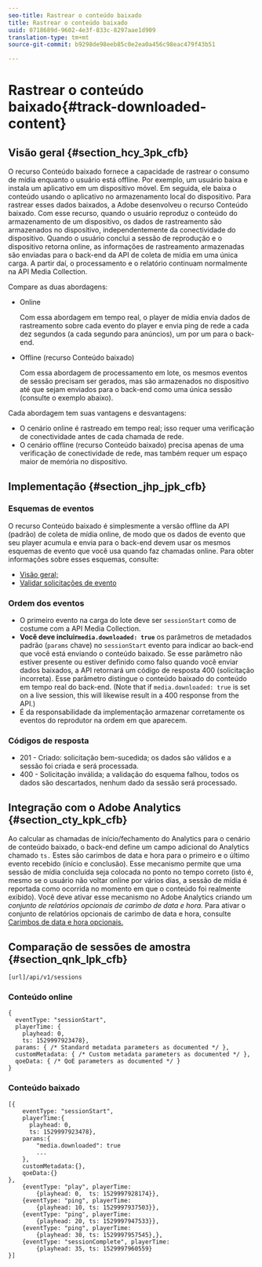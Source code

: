 ```yaml
---
seo-title: Rastrear o conteúdo baixado
title: Rastrear o conteúdo baixado
uuid: 0718689d-9602-4e3f-833c-8297aae1d909
translation-type: tm+mt
source-git-commit: b9298de98eeb85c0e2ea0a456c98eac479f43b51

---
```



# Rastrear o conteúdo baixado{#track-downloaded-content}

## Visão geral {#section_hcy_3pk_cfb}

O recurso Conteúdo baixado fornece a capacidade de rastrear o consumo de mídia enquanto o usuário está offline. Por exemplo, um usuário baixa e instala um aplicativo em um dispositivo móvel. Em seguida, ele baixa o conteúdo usando o aplicativo no armazenamento local do dispositivo. Para rastrear esses dados baixados, a Adobe desenvolveu o recurso Conteúdo baixado. Com esse recurso, quando o usuário reproduz o conteúdo do armazenamento de um dispositivo, os dados de rastreamento são armazenados no dispositivo, independentemente da conectividade do dispositivo. Quando o usuário conclui a sessão de reprodução e o dispositivo retorna online, as informações de rastreamento armazenadas são enviadas para o back-end da API de coleta de mídia em uma única carga. A partir daí, o processamento e o relatório continuam normalmente na API Media Collection.

Compare as duas abordagens:

* Online

   Com essa abordagem em tempo real, o player de mídia envia dados de rastreamento sobre cada evento do player e envia ping de rede a cada dez segundos (a cada segundo para anúncios), um por um para o back-end.

* Offline (recurso Conteúdo baixado)

   Com essa abordagem de processamento em lote, os mesmos eventos de sessão precisam ser gerados, mas são armazenados no dispositivo até que sejam enviados para o back-end como uma única sessão (consulte o exemplo abaixo).

Cada abordagem tem suas vantagens e desvantagens:
* O cenário online é rastreado em tempo real; isso requer uma verificação de conectividade antes de cada chamada de rede.
* O cenário offline (recurso Conteúdo baixado) precisa apenas de uma verificação de conectividade de rede, mas também requer um espaço maior de memória no dispositivo.

## Implementação {#section_jhp_jpk_cfb}

### Esquemas de eventos

O recurso Conteúdo baixado é simplesmente a versão offline da API (padrão) de coleta de mídia online, de modo que os dados de evento que seu player acumula e envia para o back-end devem usar os mesmos esquemas de evento que você usa quando faz chamadas online. Para obter informações sobre esses esquemas, consulte:
* [Visão geral;](/help/media-collection-api/mc-api-overview.md)
* [Validar solicitações de evento](/help/media-collection-api/mc-api-impl/mc-api-validate-reqs.md)

### Ordem dos eventos

* O primeiro evento na carga do lote deve ser `sessionStart` como de costume com a API Media Collection.
* **Você deve incluir`media.downloaded: true`** os parâmetros de metadados padrão (`params` chave) no `sessionStart` evento para indicar ao back-end que você está enviando o conteúdo baixado. Se esse parâmetro não estiver presente ou estiver definido como falso quando você enviar dados baixados, a API retornará um código de resposta 400 (solicitação incorreta). Esse parâmetro distingue o conteúdo baixado do conteúdo em tempo real do back-end. (Note that if `media.downloaded: true` is set on a live session, this will likewise result in a 400 response from the API.)
* É da responsabilidade da implementação armazenar corretamente os eventos do reprodutor na ordem em que aparecem.

### Códigos de resposta

* 201 - Criado: solicitação bem-sucedida; os dados são válidos e a sessão foi criada e será processada.
* 400 - Solicitação inválida; a validação do esquema falhou, todos os dados são descartados, nenhum dado da sessão será processado.

## Integração com o Adobe Analytics {#section_cty_kpk_cfb}

Ao calcular as chamadas de início/fechamento do Analytics para o cenário de conteúdo baixado, o back-end define um campo adicional do Analytics chamado `ts.` Estes são carimbos de data e hora para o primeiro e o último evento recebido (início e conclusão). Esse mecanismo permite que uma sessão de mídia concluída seja colocada no ponto no tempo correto (isto é, mesmo se o usuário não voltar online por vários dias, a sessão de mídia é reportada como ocorrida no momento em que o conteúdo foi realmente exibido). Você deve ativar esse mecanismo no Adobe Analytics criando um _conjunto de relatórios opcionais de carimbo de data e hora._ Para ativar o conjunto de relatórios opcionais de carimbo de data e hora, consulte [Carimbos de data e hora opcionais.](https://docs.adobe.com/content/help/en/analytics/admin/admin-tools/timestamp-optional.html)

## Comparação de sessões de amostra {#section_qnk_lpk_cfb}

```
[url]/api/v1/sessions
```

### Conteúdo online

```
{ 
  eventType: "sessionStart", 
  playerTime: { 
    playhead: 0,  
    ts: 1529997923478},  
  params: { /* Standard metadata parameters as documented */ },  
  customMetadata: { /* Custom metadata parameters as documented */ },  
  qoeData: { /* QoE parameters as documented */ } 
}
```

### Conteúdo baixado

```
[{ 
    eventType: "sessionStart", 
    playerTime:{
      playhead: 0, 
      ts: 1529997923478},  
    params:{
        "media.downloaded": true
        ...
    }, 
    customMetadata:{},  
    qoeData:{} 
}, 
    {eventType: "play", playerTime:
        {playhead: 0,  ts: 1529997928174}}, 
    {eventType: "ping", playerTime:
        {playhead: 10, ts: 1529997937503}}, 
    {eventType: "ping", playerTime:
        {playhead: 20, ts: 1529997947533}}, 
    {eventType: "ping", playerTime:
        {playhead: 30, ts: 1529997957545},}, 
    {eventType: "sessionComplete", playerTime:
        {playhead: 35, ts: 1529997960559} 
}]
```

